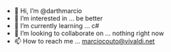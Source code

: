 - 👋 Hi, I’m @darthmarcio
- 👀 I’m interested in ... be better
- 🌱 I’m currently learning ... c#
- 💞️ I’m looking to collaborate on ... nothing right now
- 📫 How to reach me ... marciocouto@vivaldi.net

<!---
darthmarcio/darthmarcio is a ✨ special ✨ repository because its `README.md` (this file) appears on your GitHub profile.
You can click the Preview link to take a look at your changes.
--->
